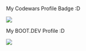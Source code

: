 
My Codewars Profile Badge :D

<p align="left">
  <img src="https://www.codewars.com/users/pro.programmer/badges/large">
</p>



My BOOT.DEV Profile :D

<p align="left">
  <a target="_blank" href="https://www.boot.dev/u/atafah">
    <img src="https://api.boot.dev/v1/users/public/5f5b8811-5e83-4744-833a-f1dcea42576d/thumbnail" >
  </a>
</p>
